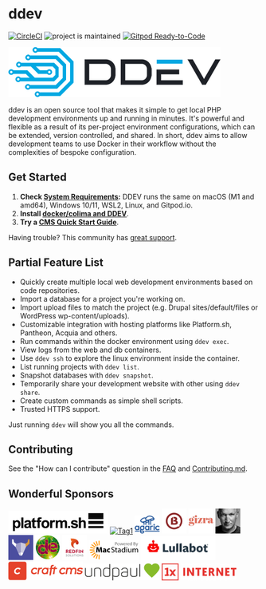 # ddev

[![CircleCI](https://circleci.com/gh/drud/ddev.svg?style=shield)](https://circleci.com/gh/drud/ddev) ![project is maintained](https://img.shields.io/maintenance/yes/2022.svg)
[![Gitpod Ready-to-Code](https://img.shields.io/badge/Gitpod-ready--to--code-blue?logo=gitpod)](https://gitpod.io/#https://github.com/drud/ddev)

![ddev logo](images/ddev_logo.png)

ddev is an open source tool that makes it simple to get local PHP development environments up and running in minutes. It's powerful and flexible as a result of its per-project environment configurations, which can be extended, version controlled, and shared. In short, ddev aims to allow development teams to use Docker in their workflow without the complexities of bespoke configuration.

## Get Started

1. **Check [System Requirements](https://ddev.readthedocs.io/):** DDEV runs the same on macOS (M1 and amd64), Windows 10/11, WSL2, Linux, and Gitpod.io.
2. **Install [docker/colima and DDEV](https://ddev.readthedocs.io/en/latest/users/install/)**.
3. **Try a [CMS Quick Start Guide](https://ddev.readthedocs.io/en/latest/users/quickstart/)**.

Having trouble? This community has [great support](https://ddev.readthedocs.io/en/latest/users/support).

## Partial Feature List

* Quickly create multiple local web development environments based on code repositories.
* Import a database for a project you're working on.
* Import upload files to match the project (e.g. Drupal sites/default/files or WordPress wp-content/uploads).
* Customizable integration with hosting platforms like Platform.sh, Pantheon, Acquia and others.
* Run commands within the docker environment using `ddev exec`.
* View logs from the web and db containers.
* Use `ddev ssh` to explore the linux environment inside the container.
* List running projects with `ddev list`.
* Snapshot databases with `ddev snapshot`.
* Temporarily share your development website with other using `ddev share`.
* Create custom commands as simple shell scripts.
* Trusted HTTPS support.

Just running `ddev` will show you all the commands.

## Contributing

See the "How can I contribute" question in the [FAQ](https://ddev.readthedocs.io/en/latest/users/basics/faq/) and [Contributing.md](CONTRIBUTING.md).

## Wonderful Sponsors

[<img src="images/Platformsh_Logo_DDEV.jpg" alt="Platform.sh" width="200">](https://platform.sh)
[<img src="images/tag1-logo.svg" alt="Tag1" width="80">](https://tag1.com)
[<img src="images/agaric-logo-stacked.svg" alt="Agaric" width="50"/>](https://agaric.coop/)
[<img src="images/b13-logo.png" width="50" />](https://b13.com/) [<img src="images/gizra-logo.png" width="50" />](https://gizra.com/)
[<img src="images/oliver-wand.jpeg" width="50" />](https://github.com/wandoliver)
[<img src="images/centarro-logo.png" width="50" />](https://www.centarro.io/)
[<img src="images/drupaleasy-logo.png" width="50" />](https://www.drupaleasy.com/) [<img src="images/redfin-logo.png" width="50" />](https://redfinsolutions.com/)
[<img src="images/macstadium-logo.png" alt="MacStadium" width="100"/>](https://www.macstadium.com)
[<img src="images/lullabot-lockup-logo.svg" alt="Lullabot" width="150"/>](https://www.lullabot.com)
[<img src="images/craft-cms-logo.svg" alt="Craft CMS" width="150"/>](https://craftcms.com/)
[<img src="images/undpaul_logo.svg" alt="undpaul" width=150/>](https://undpaul.de)
[<img src="images/1X_Logo_RGB_Red_4.png" alt="1XInternet" width="150">](httpsZ://1xinternet.de)
